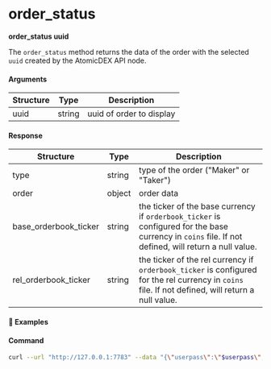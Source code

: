 # order\_status

**order_status uuid**

The `order_status` method returns the data of the order with the selected `uuid` created by the AtomicDEX API node.

#### Arguments

| Structure | Type   | Description              |
| --------- | ------ | ------------------------ |
| uuid      | string | uuid of order to display |

#### Response

| Structure | Type   | Description                            |
| --------- | ------ | -------------------------------------- |
| type      | string | type of the order ("Maker" or "Taker") |
| order     | object | order data                             |
| base_orderbook_ticker            | string                     | the ticker of the base currency if `orderbook_ticker` is configured for the base currency in `coins` file. If not defined, will return a null value. |
| rel_orderbook_ticker            | string                     | the ticker of the rel currency if `orderbook_ticker` is configured for the rel currency in `coins` file. If not defined, will return a null value. |


#### :pushpin: Examples

#### Command

```bash
curl --url "http://127.0.0.1:7783" --data "{\"userpass\":\"$userpass\",\"method\":\"order_status\",\"uuid\":\"c3b3105c-e914-4ed7-9f1c-604783b054a1\"}"
```

<div style="margin-top: 0.5rem;">

<collapse-text hidden title="Response">

#### Response (Maker order)

```json
{
  "order": {
    "available_amount": "1",
    "base": "BEER",
    "cancellable": true,
    "created_at": 1568808684710,
    "matches": {
      "60aaacca-ed31-4633-9326-c9757ea4cf78": {
        "connect": {
          "dest_pub_key": "c213230771ebff769c58ade63e8debac1b75062ead66796c8d793594005f3920",
          "maker_order_uuid": "fedd5261-a57e-4cbf-80ac-b3507045e140",
          "method": "connect",
          "sender_pubkey": "5a2f1c468b7083c4f7649bf68a50612ffe7c38b1d62e1ece3829ca88e7e7fd12",
          "taker_order_uuid": "60aaacca-ed31-4633-9326-c9757ea4cf78"
        },
        "connected": {
          "dest_pub_key": "5a2f1c468b7083c4f7649bf68a50612ffe7c38b1d62e1ece3829ca88e7e7fd12",
          "maker_order_uuid": "fedd5261-a57e-4cbf-80ac-b3507045e140",
          "method": "connected",
          "sender_pubkey": "c213230771ebff769c58ade63e8debac1b75062ead66796c8d793594005f3920",
          "taker_order_uuid": "60aaacca-ed31-4633-9326-c9757ea4cf78"
        },
        "last_updated": 1560529572571,
        "request": {
          "action": "Buy",
          "base": "BEER",
          "base_amount": "1",
          "dest_pub_key": "0000000000000000000000000000000000000000000000000000000000000000",
          "method": "request",
          "rel": "PIZZA",
          "rel_amount": "1",
          "sender_pubkey": "5a2f1c468b7083c4f7649bf68a50612ffe7c38b1d62e1ece3829ca88e7e7fd12",
          "uuid": "60aaacca-ed31-4633-9326-c9757ea4cf78"
        },
        "reserved": {
          "base": "BEER",
          "base_amount": "1",
          "dest_pub_key": "5a2f1c468b7083c4f7649bf68a50612ffe7c38b1d62e1ece3829ca88e7e7fd12",
          "maker_order_uuid": "fedd5261-a57e-4cbf-80ac-b3507045e140",
          "method": "reserved",
          "rel": "PIZZA",
          "rel_amount": "1",
          "sender_pubkey": "c213230771ebff769c58ade63e8debac1b75062ead66796c8d793594005f3920",
          "taker_order_uuid": "60aaacca-ed31-4633-9326-c9757ea4cf78"
        }
      }
    },
    "max_base_vol": "1",
    "max_base_vol_rat": [
      [1, [1]],
      [1, [1]]
    ],
    "min_base_vol": "0",
    "min_base_vol_rat": [
      [0, []],
      [1, [1]]
    ],
    "price": "1",
    "price_rat": [
      [1, [1]],
      [1, [1]]
    ],
    "rel": "ETOMIC",
    "started_swaps": ["60aaacca-ed31-4633-9326-c9757ea4cf78"],
    "uuid": "ea77dcc3-a711-4c3d-ac36-d45fc5e1ee0c"
  },
  "type": "Maker",
  "base_orderbook_ticker":null,
  "rel_orderbook_ticker":null
}
```

#### Response (Taker order)

```json
{
  "order": {
    "cancellable": true,
    "created_at": 1568811351456,
    "matches": {
      "15922925-cc46-4219-8cbd-613802e17797": {
        "connect": {
          "dest_pub_key": "5a2f1c468b7083c4f7649bf68a50612ffe7c38b1d62e1ece3829ca88e7e7fd12",
          "maker_order_uuid": "15922925-cc46-4219-8cbd-613802e17797",
          "method": "connect",
          "sender_pubkey": "c213230771ebff769c58ade63e8debac1b75062ead66796c8d793594005f3920",
          "taker_order_uuid": "45252de5-ea9f-44ae-8b48-85092a0c99ed"
        },
        "connected": {
          "dest_pub_key": "c213230771ebff769c58ade63e8debac1b75062ead66796c8d793594005f3920",
          "maker_order_uuid": "15922925-cc46-4219-8cbd-613802e17797",
          "method": "connected",
          "sender_pubkey": "5a2f1c468b7083c4f7649bf68a50612ffe7c38b1d62e1ece3829ca88e7e7fd12",
          "taker_order_uuid": "45252de5-ea9f-44ae-8b48-85092a0c99ed"
        },
        "last_updated": 1560529049477,
        "reserved": {
          "base": "BEER",
          "base_amount": "1",
          "dest_pub_key": "c213230771ebff769c58ade63e8debac1b75062ead66796c8d793594005f3920",
          "maker_order_uuid": "15922925-cc46-4219-8cbd-613802e17797",
          "method": "reserved",
          "rel": "ETOMIC",
          "rel_amount": "1",
          "sender_pubkey": "5a2f1c468b7083c4f7649bf68a50612ffe7c38b1d62e1ece3829ca88e7e7fd12",
          "taker_order_uuid": "45252de5-ea9f-44ae-8b48-85092a0c99ed"
        }
      }
    },
    "request": {
      "action": "Buy",
      "base": "BEER",
      "base_amount": "1",
      "base_amount_rat": [
        [1, [1]],
        [1, [1]]
      ],
      "dest_pub_key": "0000000000000000000000000000000000000000000000000000000000000000",
      "method": "request",
      "rel": "ETOMIC",
      "rel_amount": "1",
      "rel_amount_rat": [
        [1, [1]],
        [1, [1]]
      ],
      "sender_pubkey": "031d4256c4bc9f99ac88bf3dba21773132281f65f9bf23a59928bce08961e2f3",
      "uuid": "ea199ac4-b216-4a04-9f08-ac73aa06ae37",
      "match_by":{
        "type":"Any"
      } 
    },
    "order_type":{
      "type":"GoodTillCancelled"
    }
  },
  "type": "Taker",
  "base_orderbook_ticker":null,
  "rel_orderbook_ticker":null
}
```

#### Response (No order found)

```json
{ "error": "Order with uuid c3b3105c-e914-4ed7-9f1c-604783b054a1 is not found" }
```

</collapse-text>

</div>
